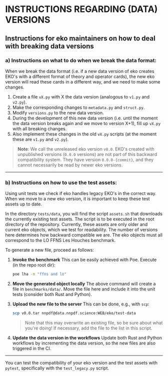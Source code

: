 # INSTRUCTIONS REGARDING (DATA) VERSIONS

## Instructions for eko maintainers on how to deal with breaking data versions

### a) Instructions on what to do when we break the data format:

When we break the data format (i.e. if a new data version of eko creates EKO's with a different format of theory and operator cards), the new eko version will read these cards in a different way, and we need to make some changes.

1. Create a file `vX.py` with X the data version (analogous to `v1.py` and `v2.py`).
2. Make the corresponding changes to `metadata.py` and `struct.py`.
3. Modify `versions.py` to the new data version.
4. During the development of this new data version (i.e. until the moment the data version breaks again and we move to version X+1), fill up `vX.py` with all breaking changes.
5. Also implement these changes in the old `vX.py` scripts (at the moment these are `v1.py` and `v2.py`).

> **Note**: We call the unreleased eko version `v0.0`. EKO's created with unpublished versions (`0.0.0` versions) are not part of this backward compatibility system.
> They have version `0.0.0-{commit}`, and they cannot necessarily be read by newer eko versions.

---

### b) Instructions on how to use the test assets:

Using unit tests we check if eko handles legacy EKO's in the correct way. When we move to a new eko version, it is important to keep these test assets up to date.

In the directory `tests/data`, you will find the script `assets.sh` that downloads the currently existing test assets. The script is to be executed in the root directory of the repository. Currently, these assets are only older and current eko objects, which we test for readability. The number of versions here determines how backward compatible we are. The eko objects must all correspond to the LO FFNS Les Houches benchmark.

To generate a new file, proceed as follows:

1. **Invoke the benchmark**
   This can be easily achieved with Poe. Execute (in the repo root dir):
   ```bash
   poe lha -m "ffns and lo"
   ```

2. **Move the generated object locally**
   The above command will create a file in `benchmarks/data/`. Move the file here and include it into the unit tests (consider both Rust and Python).

3. **Upload the new file to the server**
   This can be done, e.g., with `scp`:
   ```bash
   scp v0.0.tar nnpdf@data.nnpdf.science:WEB/eko/test-data
   ```
   > Note that this may overwrite an existing file, so be sure about what you're doing!
   > If necessary, add the file to the list in this script.

4. **Update the data version in the workflows**
   Update both Rust and Python workflows by incrementing the data version, so the new files are also triggered in the CI.

---

You can test the compatibility of your eko version and the test assets with `pytest`, specifically with the `test_legacy.py` script.
